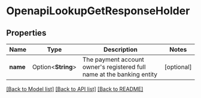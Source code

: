 # OpenapiLookupGetResponseHolder

## Properties

Name | Type | Description | Notes
------------ | ------------- | ------------- | -------------
**name** | Option<**String**> | The payment account owner's registered full name at the banking entity | [optional]

[[Back to Model list]](../README.md#documentation-for-models) [[Back to API list]](../README.md#documentation-for-api-endpoints) [[Back to README]](../README.md)


